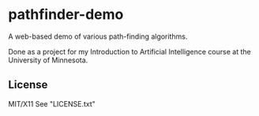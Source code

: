 pathfinder-demo
===============

A web-based demo of various path-finding algorithms.

Done as a project for my Introduction to Artificial Intelligence course at the University of Minnesota.

## License ##

MIT/X11
See "LICENSE.txt"
